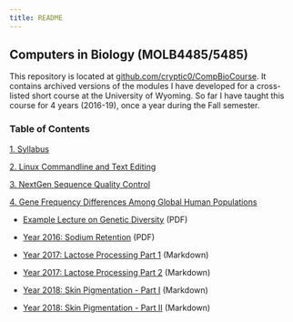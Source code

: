 ```yaml
---
title: README
---
```



## Computers in Biology (MOLB4485/5485)

This repository is located at [github.com/cryptic0/CompBioCourse](https://github.com/cryptic0/CompBioCourse).  It contains archived versions of the modules I have developed for a cross-listed short course at the University of Wyoming.  So far I have taught this course for 4 years (2016-19), once a year during the Fall semester.




### Table of Contents


[1. Syllabus](syllabus/syllabus.md)

[2. Linux Commandline and Text Editing](linux/linux.md)

[3. NextGen Sequence Quality Control](NGSQC/ngsqc.pdf)

[4. Gene Frequency Differences Among Global Human Populations]()

- [Example Lecture on Genetic Diversity](SNP_Variation/ngs2popgen.pdf) (PDF)

- [Year 2016: Sodium Retention](SNP_Variation/snpvar2016.pdf) (PDF)

- [Year 2017: Lactose Processing Part 1](SNP_Variation/snpvar2017/snpvar_part1.md) (Markdown)

- [Year 2017: Lactose Processing Part 2](SNP_Variation/snpvar2017/snpvar_part2.md) (Markdown)


- [Year 2018: Skin Pigmentation - Part I](SNP_Variation/snpvar2018/snpvar_part1.md) (Markdown)
 
- [Year 2018: Skin Pigmentation - Part II](SNP_Variation/snpvar2018/snpvar_part2.md) (Markdown)



